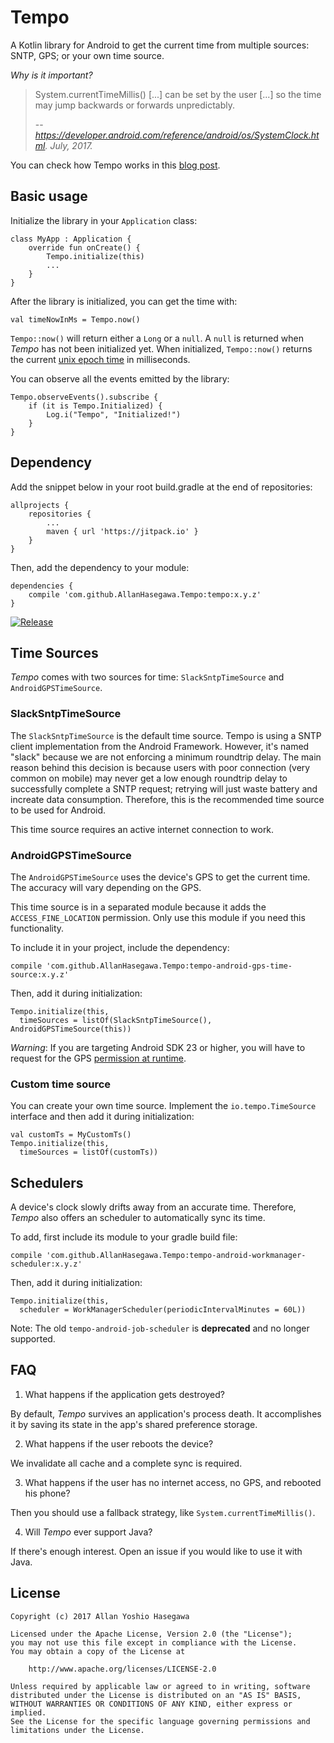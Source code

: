 # Tempo

A Kotlin library for Android to get the current time from multiple sources: SNTP, GPS; or your own time source.

*Why is it important?*

> System.currentTimeMillis() [...] can be set by the user [...] so the time may jump backwards or forwards unpredictably.
>
> -- <cite>https://developer.android.com/reference/android/os/SystemClock.html. July, 2017.</cite>

You can check how Tempo works in this [blog post](https://medium.com/@AllanHasegawa/tempo-a-new-android-library-to-get-the-time-from-multiple-sources-276f7fcff7b7).

## Basic usage

Initialize the library in your `Application` class:

    class MyApp : Application {
        override fun onCreate() {
            Tempo.initialize(this)
            ...
        }
    }
    
After the library is initialized, you can get the time with:

    val timeNowInMs = Tempo.now()
    
`Tempo::now()` will return either a `Long` or a `null`. A `null` is returned when *Tempo* has not been
initialized yet. When initialized, `Tempo::now()` returns the current
[unix epoch time](https://www.epochconverter.com/) in milliseconds.

You can observe all the events emitted by the library:

    Tempo.observeEvents().subscribe {
        if (it is Tempo.Initialized) {
            Log.i("Tempo", "Initialized!")
        }
    }
    
## Dependency

Add the snippet below in your root build.gradle at the end of repositories:

    allprojects {
        repositories {
            ...
            maven { url 'https://jitpack.io' }
	    }
	}

Then, add the dependency to your module:
	
    dependencies {
        compile 'com.github.AllanHasegawa.Tempo:tempo:x.y.z'
    }
    
[![Release](https://jitpack.io/v/AllanHasegawa/Tempo.svg)](https://jitpack.io/#AllanHasegawa/Tempo)

## Time Sources

*Tempo* comes with two sources for time: `SlackSntpTimeSource` and `AndroidGPSTimeSource`.

### SlackSntpTimeSource

The `SlackSntpTimeSource` is the default time source. Tempo is using a SNTP client implementation from the Android Framework. However, it's named "slack" because we are not enforcing a minimum roundtrip delay. The main reason behind this decision is because users with poor connection (very common on mobile) may never get a low enough roundtrip delay to successfully complete a SNTP request; retrying will just waste battery and increate data consumption. Therefore, this is the recommended time source to be used for Android.

This time source requires an active internet connection to work.


### AndroidGPSTimeSource

The `AndroidGPSTimeSource` uses the device's GPS to get the current time. The accuracy will
vary depending on the GPS.

This time source is in a separated module because it adds the `ACCESS_FINE_LOCATION` permission.
Only use this module if you need this functionality.

To include it in your project, include the dependency:

    compile 'com.github.AllanHasegawa.Tempo:tempo-android-gps-time-source:x.y.z'
    
Then, add it during initialization:

    Tempo.initialize(this,
      timeSources = listOf(SlackSntpTimeSource(), AndroidGPSTimeSource(this))
      
*Warning*: If you are targeting Android SDK 23 or higher, you will have to request for the GPS
[permission at runtime](https://developer.android.com/training/permissions/requesting.html).

### Custom time source

You can create your own time source. Implement the `io.tempo.TimeSource`
interface and then add it during initialization:

    val customTs = MyCustomTs()
    Tempo.initialize(this,
      timeSources = listOf(customTs))
      
      
## Schedulers

A device's clock slowly drifts away from an accurate time. Therefore, *Tempo* also offers an
scheduler to automatically sync its time.

To add, first include its module to your gradle build file:

    compile 'com.github.AllanHasegawa.Tempo:tempo-android-workmanager-scheduler:x.y.z'
    
Then, add it during initialization:

    Tempo.initialize(this,
      scheduler = WorkManagerScheduler(periodicIntervalMinutes = 60L))

Note: The old `tempo-android-job-scheduler` is **deprecated** and no longer supported.

## FAQ

1. What happens if the application gets destroyed?

By default, *Tempo* survives an application's process death.
It accomplishes it by saving its state in the app's shared preference storage.

2. What happens if the user reboots the device?

We invalidate all cache and a complete sync is required.

3. What happens if the user has no internet access, no GPS, and rebooted his phone?

Then you should use a fallback strategy, like `System.currentTimeMillis()`.

4. Will *Tempo* ever support Java?

If there's enough interest. Open an issue if you would like to use it with Java.

## License

    Copyright (c) 2017 Allan Yoshio Hasegawa
    
    Licensed under the Apache License, Version 2.0 (the "License");
    you may not use this file except in compliance with the License.
    You may obtain a copy of the License at
     
        http://www.apache.org/licenses/LICENSE-2.0
     
    Unless required by applicable law or agreed to in writing, software
    distributed under the License is distributed on an "AS IS" BASIS,
    WITHOUT WARRANTIES OR CONDITIONS OF ANY KIND, either express or implied.
    See the License for the specific language governing permissions and
    limitations under the License.
